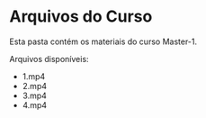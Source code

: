 # Arquivos do Curso

Esta pasta contém os materiais do curso Master-1.

Arquivos disponíveis:
- 1.mp4
- 2.mp4
- 3.mp4
- 4.mp4